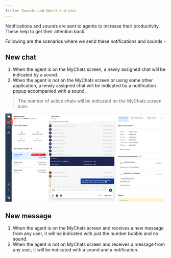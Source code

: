 ```yaml
---
title: Sounds and Notifications
---
```


Notifications and sounds are sent to agents to increase their productivity. These help to get their attention back. 

Following are the scenarios where we send these notifications and sounds -

## New chat

1. When the agent is on the MyChats screen, a newly assigned chat will be indicated by a sound.
2. When the agent is not on the MyChats screen or using some other application, a newly assigned chat will be indicated by a notification popup accompanied with a sound. 

> The number of active chats will be indicated on the MyChats screen icon.

![Iconwithnotification](assets/mychatsicon.png)

## New message

1. When the agent is on the MyChats screen and receives a new message from any user, it will be indicated with just the number bubble and no sound.
2. When the agent is not on MyChats screen and receives a message from any user, it will be indicated with a sound and a notification.
